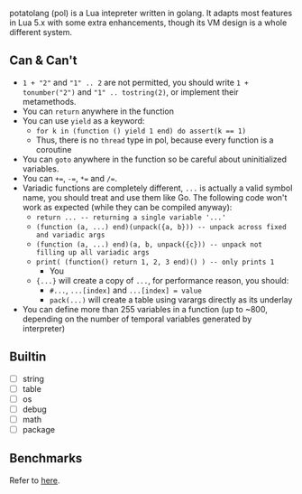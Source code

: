 potatolang (pol) is a Lua intepreter written in golang. It adapts most features in Lua 5.x with some extra enhancements, though its VM design is a whole different system.

## Can & Can't

- `1 + "2"` and `"1" .. 2` are not permitted, you should write `1 + tonumber("2")` and `"1" .. tostring(2)`, or implement their metamethods.
- You can `return` anywhere in the function
- You can use `yield` as a keyword:
    - `for k in (function () yield 1 end) do assert(k == 1)`
    - Thus, there is no `thread` type in pol, because every function is a coroutine
- You can `goto` anywhere in the function so be careful about uninitialized variables.
- You can `+=`, `-=`, `*=` and `/=`.
- Variadic functions are completely different, `...` is actually a valid symbol name, you should treat and use them like Go. The following code won't work as expected (while they can be compiled anyway): 
    - `return ... -- returning a single variable '...'`
    - `(function (a, ...) end)(unpack({a, b})) -- unpack across fixed and variadic args`
    - `(function (a, ...) end)(a, b, unpack({c})) -- unpack not filling up all variadic args`
    - `print( (function() return 1, 2, 3 end)() ) -- only prints 1`
        - You
    - `{...}` will create a copy of `...`, for performance reason, you should:
        - `#...`, `...[index]` and `...[index] = value`
        - `pack(...)` will create a table using varargs directly as its underlay
- You can define more than 255 variables in a function (up to ~800, depending on the number of temporal variables generated by interpreter)

## Builtin
- [ ] string
- [ ] table
- [ ] os
- [ ] debug
- [ ] math
- [ ] package

## Benchmarks

Refer to [here](https://github.com/coyove/potatolang/blob/master/tests/bench/perf.md).

